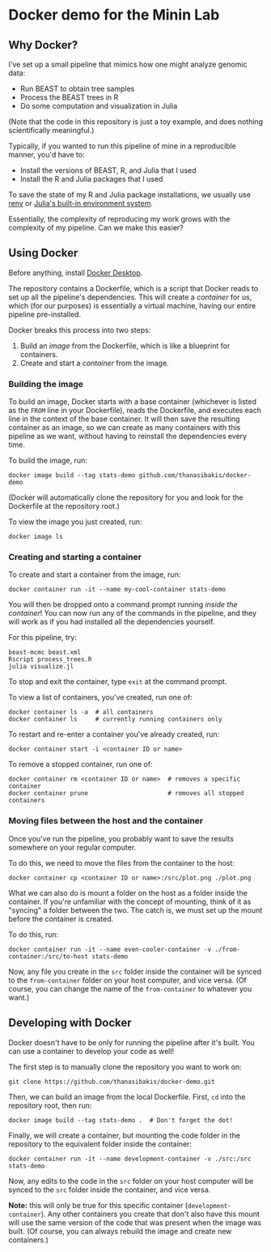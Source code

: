 # Docker demo for the Minin Lab

## Why Docker?

I've set up a small pipeline that mimics how one might analyze genomic data:
- Run BEAST to obtain tree samples
- Process the BEAST trees in R
- Do some computation and visualization in Julia

(Note that the code in this repository is just a toy example, and does nothing scientifically meaningful.)

Typically, if you wanted to run this pipeline of mine in a reproducible manner, you'd have to:
- Install the versions of BEAST, R, and Julia that I used
- Install the R and Julia packages that I used

To save the state of my R and Julia package installations, we usually use [renv](https://rstudio.github.io/renv/articles/renv.html) or [Julia's built-in environment system](https://pkgdocs.julialang.org/v1/environments/).

Essentially, the complexity of reproducing my work grows with the complexity of my pipeline.
Can we make this easier?

## Using Docker

Before anything, install [Docker Desktop](https://www.docker.com/products/docker-desktop/).

The repository contains a Dockerfile, which is a script that Docker reads to set up all the pipeline's dependencies.
This will create a *container* for us, which (for our purposes) is essentially a virtual machine, having our entire pipeline pre-installed.

Docker breaks this process into two steps:
1. Build an *image* from the Dockerfile, which is like a blueprint for containers.
2. Create and start a *container* from the image.

### Building the image

To build an image, Docker starts with a base container (whichever is listed as the `FROM` line in your Dockerfile), reads the Dockerfile, and executes each line in the context of the base container.
It will then save the resulting container as an image, so we can create as many containers with this pipeline as we want, without having to reinstall the dependencies every time.

To build the image, run:

```
docker image build --tag stats-demo github.com/thanasibakis/docker-demo
```

(Docker will automatically clone the repository for you and look for the Dockerfile at the repository root.)

To view the image you just created, run:

```
docker image ls
```

### Creating and starting a container

To create and start a container from the image, run:

```
docker container run -it --name my-cool-container stats-demo
```

You will then be dropped onto a command prompt running *inside the container*!
You can now run any of the commands in the pipeline, and they will work as if you had installed all the dependencies yourself.

For this pipeline, try:

```
beast-mcmc beast.xml
Rscript process_trees.R
julia visualize.jl
```

To stop and exit the container, type `exit` at the command prompt.

To view a list of containers, you've created, run one of:

```
docker container ls -a  # all containers
docker container ls     # currently running containers only
```

To restart and re-enter a container you've already created, run:

```
docker container start -i <container ID or name>
```

To remove a stopped container, run one of:

```
docker container rm <container ID or name>  # removes a specific container
docker container prune                      # removes all stopped containers
```

### Moving files between the host and the container

Once you've run the pipeline, you probably want to save the results somewhere on your regular computer.

To do this, we need to move the files from the container to the host:

```
docker container cp <container ID or name>:/src/plot.png ./plot.png
```

What we can also do is mount a folder on the host as a folder inside the container.
If you're unfamiliar with the concept of mounting, think of it as "syncing" a folder between the two.
The catch is, we must set up the mount before the container is created.

To do this, run:

```
docker container run -it --name even-cooler-container -v ./from-container:/src/to-host stats-demo
```

Now, any file you create in the `src` folder inside the container will be synced to the `from-container` folder on your host computer, and vice versa.
(Of course, you can change the name of the `from-container` to whatever you want.)

## Developing with Docker

Docker doesn't have to be only for running the pipeline after it's built.
You can use a container to develop your code as well!

The first step is to manually clone the repository you want to work on:

```
git clone https://github.com/thanasibakis/docker-demo.git
```

Then, we can build an image from the local Dockerfile.
First, `cd` into the repository root, then run:

```
docker image build --tag stats-demo .  # Don't forget the dot!
```

Finally, we will create a container, but mounting the code folder in the repository to the equivalent folder inside the container:

```
docker container run -it --name development-container -v ./src:/src stats-demo
```

Now, any edits to the code in the `src` folder on your host computer will be synced to the `src` folder inside the container, and vice versa.

**Note:** this will only be true for this specific container (`development-container`).
Any other containers you create that don't also have this mount will use the same version of the code that was present when the image was built.
(Of course, you can always rebuild the image and create new containers.)
